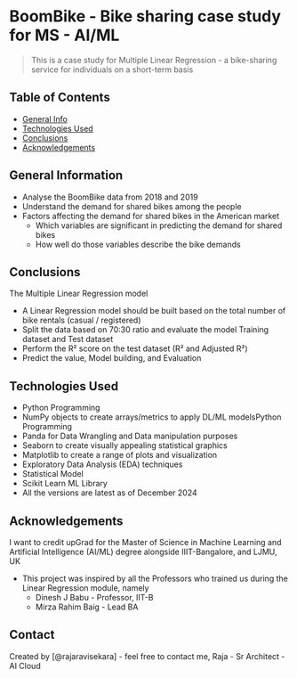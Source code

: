 # BoomBike - Bike sharing case study for MS - AI/ML
> This is a case study for Multiple Linear Regression - a bike-sharing service for individuals on a short-term basis

## Table of Contents
* [General Info](#general-information)
* [Technologies Used](#technologies-used)
* [Conclusions](#conclusions)
* [Acknowledgements](#acknowledgements)

<!-- You can include any other section that is pertinent to your problem -->

## General Information
- Analyse the BoomBike data from 2018 and 2019
- Understand the demand for shared bikes among the people
- Factors affecting the demand for shared bikes in the American market
  - Which variables are significant in predicting the demand for shared bikes
  - How well do those variables describe the bike demands
  
<!-- You don't have to answer all the questions - just the ones relevant to your project. -->

## Conclusions
The Multiple Linear Regression model
- A Linear Regression model should be built based on the total number of bike rentals (casual / registered)
- Split the data based on 70:30 ratio and evaluate the model Training dataset and Test dataset
- Perform the R² score on the test dataset (R² and Adjusted R²)
- Predict the value, Model building, and Evaluation

<!-- You don't have to answer all the questions - just the ones relevant to your project. -->


## Technologies Used
- Python Programming
- NumPy objects to create arrays/metrics to apply DL/ML modelsPython Programming
- Panda for Data Wrangling and Data manipulation purposes
- Seaborn to create visually appealing statistical graphics
- Matplotlib to create a range of plots and visualization
- Exploratory Data Analysis (EDA) techniques
- Statistical Model
- Scikit Learn ML Library
- All the versions are latest as of December 2024

<!-- As the library versions keep on changing, it is recommended to mention the version of the library used in this project -->

## Acknowledgements
I want to credit upGrad for the Master of Science in Machine Learning and Artificial Intelligence (AI/ML) degree alongside IIIT-Bangalore, and LJMU, UK
- This project was inspired by all the Professors who trained us during the Linear Regression module, namely
  - Dinesh J Babu - Professor, IIT-B
  - Mirza Rahim Baig - Lead BA


## Contact
Created by [@rajaravisekara] - feel free to contact me, Raja - Sr Architect - AI Cloud


<!-- Optional -->
<!-- ## License -->
<!-- This project is open source and available under the [... License](). -->

<!-- You don't have to include all sections - just the one's relevant to your project -->
